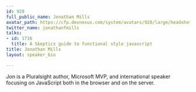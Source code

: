 ```yaml
---
id: 928
full_public_name: Jonathan Mills
avatar_path: https://cfp.devnexus.com/system/avatars/928/large/headshot.jpg?1507834298
twitter_name: jonathanfmills
talks:
- id: 1716
  title: A Skeptics guide to functional style javascript
title: Jonathan Mills
layout: speaker_bio

---
```

Jon is a Pluralsight author, Microsoft MVP, and international speaker focusing on JavaScript both in the browser and on the server.  

